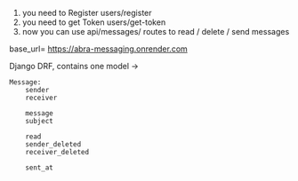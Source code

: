 1. you need to Register users/register
2. you need to get Token users/get-token
3. now you can use api/messages/ routes to read / delete / send messages

base_url= https://abra-messaging.onrender.com

Django DRF, contains one model ->

    Message:
        sender
        receiver 

        message
        subject 

        read 
        sender_deleted 
        receiver_deleted 

        sent_at 